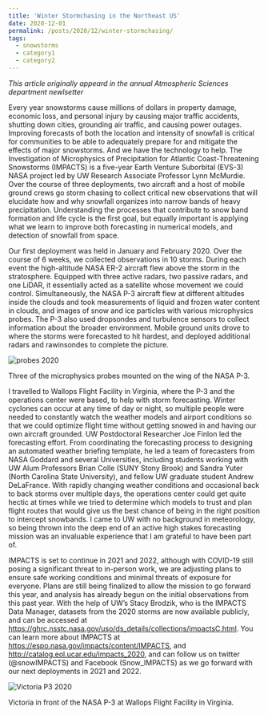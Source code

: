 ```yaml
---
title: 'Winter Stormchasing in the Northeast US'
date: 2020-12-01
permalink: /posts/2020/12/winter-stormchasing/
tags:
  - snowstorms
  - category1
  - category2
---
```


*This article originally appeard in the annual Atmospheric Sciences department newlsetter*  


Every year snowstorms cause millions of dollars in property damage, economic loss, and personal injury by causing major traffic accidents, shutting down cities, grounding air traffic, and causing power outages. Improving forecasts of both the location and intensity of snowfall is critical for communities to be able to adequately prepare for and mitigate the effects of major snowstorms. And we have the technology to help. The Investigation of Microphysics of Precipitation for Atlantic Coast-Threatening Snowstorms (IMPACTS) is a five-year Earth Venture Suborbital (EVS-3) NASA project led by UW Research Associate Professor Lynn McMurdie. Over the course of three deployments, two aircraft and a host of mobile ground crews go storm chasing to collect critical new observations that will elucidate how and why snowfall organizes into narrow bands of heavy precipitation. Understanding the processes that contribute to snow band formation and life cycle is the first goal, but equally important is applying what we learn to improve both forecasting in numerical models, and detection of snowfall from space.  

Our first deployment was held in January and February 2020. Over the course of 6 weeks, we collected observations in 10 storms. During each event the high-altitude NASA ER-2 aircraft flew above the storm in the stratosphere. Equipped with three active radars, two passive radars, and one LiDAR, it essentially acted as a satellite whose movement we could control. Simultaneously, the NASA P-3 aircraft flew at different altitudes inside the clouds and took measurements of liquid and frozen water content in clouds, and images of snow and ice particles with various microphysics probes. The P-3 also used dropsondes and turbulence sensors to collect information about the broader environment. Mobile ground units drove to where the storms were forecasted to hit hardest, and deployed additional radars and rawinsondes to complete the picture.  

![probes 2020](/torimcd.github.io/images/impacts_probes2020.png)
<figcaption>Three of the microphysics probes mounted on the wing of the NASA P-3.</figcaption>

I travelled to Wallops Flight Facility in Virginia, where the P-3 and the operations center were based, to help with storm forecasting. Winter cyclones can occur at any time of day or night, so multiple people were needed to constantly watch the weather models and airport conditions so that we could optimize flight time without getting snowed in and having our own aircraft grounded. UW Postdoctoral Researcher Joe Finlon led the forecasting effort. From coordinating the forecasting process to designing an automated weather briefing template, he led a team of forecasters from NASA Goddard and several Universities, including students working with UW Alum Professors Brian Colle (SUNY Stony Brook) and Sandra Yuter (North Carolina State University), and fellow UW graduate student Andrew DeLaFrance. With rapidly changing weather conditions and occasional back to back storms over multiple days, the operations center could get quite hectic at times while we tried to determine which models to trust and plan flight routes that would give us the best chance of being in the right position to intercept snowbands. I came to UW with no background in meteorology, so being thrown into the deep end of an active high stakes forecasting mission was an invaluable experience that I am grateful to have been part of.  

IMPACTS is set to continue in 2021 and 2022, although with COVID-19 still posing a significant threat to in-person work, we are adjusting plans to ensure safe working conditions and minimal threats of exposure for everyone. Plans are still being finalized to allow the mission to go forward this year, and analysis has already begun on the initial observations from this past year. With the help of UW’s Stacy Brodzik, who is the IMPACTS Data Manager, datasets from the 2020 storms are now available publicly, and can be accessed at https://ghrc.nsstc.nasa.gov/uso/ds_details/collections/impactsC.html. You can learn more about IMPACTS at https://espo.nasa.gov/impacts/content/IMPACTS, and http://catalog.eol.ucar.edu/impacts_2020, and can follow us on twitter (@snowIMPACTS) and Facebook (Snow_IMPACTS) as we go forward with our next deployments in 2021 and 2022.  

![Victoria P3 2020](/torimcd.github.io/images/vm_plane2020.png)
<figcaption>Victoria in front of the NASA P-3 at Wallops Flight Facility in Virginia. </figcaption>


